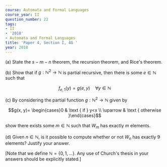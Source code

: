 ```yaml
---
course: Automata and Formal Languages
course_year: II
question_number: 22
tags:
- II
- '2018'
- Automata and Formal Languages
title: 'Paper 4, Section I, 4G '
year: 2018
---
```




(a) State the $s-m-n$ theorem, the recursion theorem, and Rice's theorem.

(b) Show that if $g: \mathbb{N}^{2} \rightarrow \mathbb{N}$ is partial recursive, then there is some $e \in \mathbb{N}$ such that

$$f_{e, 1}(y)=g(e, y) \quad \forall y \in \mathbb{N}$$

(c) By considering the partial function $g: \mathbb{N}^{2} \rightarrow \mathbb{N}$ given by

$$g(x, y)= \begin{cases}0 & \text { if } y<x \\ \uparrow & \text { otherwise }\end{cases}$$

show there exists some $m \in \mathbb{N}$ such that $W_{m}$ has exactly $m$ elements.

(d) Given $n \in \mathbb{N}$, is it possible to compute whether or not $W_{n}$ has exactly 9 elements? Justify your answer.

[Note that we define $\mathbb{N}=\{0,1, \ldots\}$. Any use of Church's thesis in your answers should be explicitly stated.]